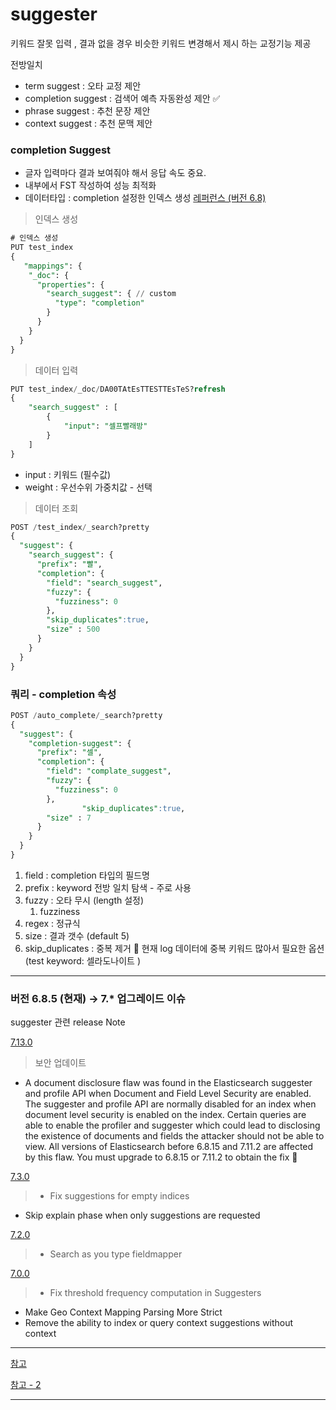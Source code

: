 # suggester

키워드 잘못 입력 , 결과 없을 경우 비슷한 키워드 변경해서 제시 하는 교정기능 제공

전방일치

- term suggest : 오타 교정 제안
- completion suggest : 검색어 예측 자동완성 제안 ✅
- phrase suggest : 추천 문장 제안
- context suggest : 추천 문맥 제안

### completion Suggest

- 글자 입력마다 결과 보여줘야 해서 응답 속도 중요.
- 내부에서 FST 작성하여 성능 최적화
- 데이터타입 : completion 설정한 인덱스 생성  [레퍼런스 (버전 6.8)](https://www.elastic.co/guide/en/elasticsearch/reference/6.8/search-suggesters-completion.html)

> 인덱스 생성

```sql
# 인덱스 생성
PUT test_index
{
   "mappings": {
    "_doc": {
      "properties": {
        "search_suggest": { // custom 
          "type": "completion"
        }
      }
    }
  }
}
```

> 데이터 입력 

```sql
PUT test_index/_doc/DA00TAtEsTTESTTEsTeS?refresh
{
    "search_suggest" : [
        {
            "input": "셀프빨래방"
        }
    ]
}
```

- input : 키워드 (필수값)
- weight : 우선수위 가중치값 - 선택

> 데이터 조회 
```sql
POST /test_index/_search?pretty
{
  "suggest": {
    "search_suggest": {
      "prefix": "빨",
      "completion": {
        "field": "search_suggest",
        "fuzzy": {
          "fuzziness": 0
        },
        "skip_duplicates":true,
        "size" : 500
      }
    }
  }
}
```


### 쿼리 - completion 속성

```sql
POST /auto_complete/_search?pretty
{
  "suggest": {
    "completion-suggest": {
      "prefix": "셀",
      "completion": {
        "field": "complate_suggest",
        "fuzzy": {
          "fuzziness": 0
        },
				"skip_duplicates":true,
        "size" : 7
      }
    }
  }
}
```

1. field : completion 타입의 필드명
2. prefix : keyword 전방 일치 탐색 - 주로 사용
3. fuzzy :  오타 무시 (length 설정)
    1. fuzziness
4. regex : 정규식
5. size : 결과 갯수  (default 5) 
6. skip_duplicates : 중복 제거 📌 
현재 log 데이터에 중복 키워드 많아서 필요한 옵션  (test keyword: 셀라도나이트  )

---

### 버전 6.8.5 (현재) → 7.* 업그레이드 이슈
suggester 관련 release Note 

[7.13.0](https://www.elastic.co/guide/en/elasticsearch/reference/current/release-notes-7.12.0.html)

> 보안 업데이트 
- A document disclosure flaw was found in the Elasticsearch suggester and profile API when Document and Field Level Security are enabled. The suggester and profile API are normally disabled for an index when document level security is enabled on the index. Certain queries are able to enable the profiler and suggester which could lead to disclosing the existence of documents and fields the attacker should not be able to view. All versions of Elasticsearch before 6.8.15 and 7.11.2 are affected by this flaw. You must upgrade to 6.8.15 or 7.11.2 to obtain the fix 📌

[7.3.0](https://www.elastic.co/guide/en/elasticsearch/reference/current/release-notes-7.3.0.html)

> - Fix suggestions for empty indices 
- Skip explain phase when only suggestions are requested

[7.2.0](https://www.elastic.co/guide/en/elasticsearch/reference/current/release-notes-7.2.0.html)

> - Search as you type fieldmapper

[7.0.0](https://www.elastic.co/guide/en/elasticsearch/reference/current/release-notes-7.0.0.html)

> - Fix threshold frequency computation in Suggesters
- Make Geo Context Mapping Parsing More Strict 
- Remove the ability to index or query context suggestions without context

---

[참고](https://deviscreen.tistory.com/29)

[참고 - 2 ](https://www.skyer9.pe.kr/wordpress/?p=1101)

---

